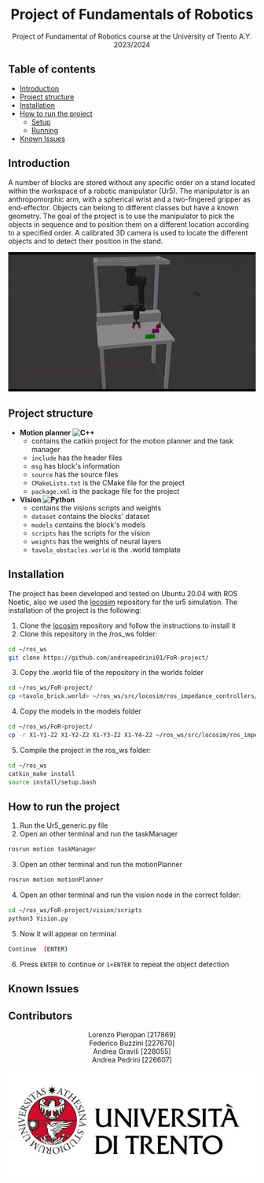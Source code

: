 <p align='center'>
    <h1 align="center">Project of Fundamentals of Robotics</h1>
    <p align="center">
    Project of Fundamental of Robotics course at the University of Trento A.Y. 2023/2024
    </p>
</p>

## Table of contents

+ [Introduction](#introduction)
+ [Project structure](#project-structure)
+ [Installation](#installation)
+ [How to run the project](#how-to-run-the-project)
  - [Setup](#setup)
  - [Running](#running)
+ [Known Issues](#known-issues)

## Introduction
A number of blocks are stored without any specific order on a stand located within the workspace of a robotic manipulator (Ur5). The manipulator is an anthropomorphic arm, with a spherical wrist and a two-fingered gripper as end-effector. Objects can belong to different classes but have a known geometry. The goal of the project is to use the manipulator to pick the objects in sequence and to position them on a different location according to a specified order. A calibrated 3D camera is used to locate the different objects and to detect their position in the stand.

![gif](assets/gif_video/robot.gif)

## Project structure
+ **Motion planner ![C++](https://img.shields.io/badge/c++-%2300599C.svg?style=for-the-badge&logo=c%2B%2B&logoColor=white)**
  - contains the catkin project for the motion planner and the task manager
  - `include` has the header files
  - `msg` has block's information
  - `source` has the source files
  - `CMakeLists.txt` is the CMake file for the project
  - `package.xml` is the package file for the project
+ **Vision ![Python](https://img.shields.io/badge/python-3670A0?style=for-the-badge&logo=python&logoColor=ffdd54)**
  - contains the visions scripts and weights
  - `dataset` contains the blocks' dataset
  - `models` contains the block's models
  - `scripts` has the scripts for the vision
  - `weights` has the weights of neural layers
  - `tavolo_obstacles.world` is the .world template

## Installation
The project has been developed and tested on Ubuntu 20.04 with ROS Noetic, also we used the [locosim](https://github.com/mfocchi/locosim) repository for the ur5 simulation. The installation of the project is the following:
1) Clone the [locosim](https://github.com/mfocchi/locosim) repository and follow the instructions to install it
2) Clone this repository in the /ros_ws folder:
```BASH
cd ~/ros_ws
git clone https://github.com/andreapedrini01/FoR-project/
```
3) Copy the .world file of the repository in the worlds folder
```BASH
cd ~/ros_ws/FoR-project/
cp <tavolo_brick.world> ~/ros_ws/src/locosim/ros_impedance_controllers/worlds
```
4) Copy the models in the models folder
```BASH
cd ~/ros_ws/FoR-project/
cp -r X1-Y1-Z2 X1-Y2-Z2 X1-Y3-Z2 X1-Y4-Z2 ~/ros_ws/src/locosim/ros_impedance_controllers/worlds/models
```

5) Compile the project in the ros_ws folder:
```BASH
cd ~/ros_ws
catkin_make install
source install/setup.bash
```

## How to run the project
1) Run the Ur5_generic.py file
2) Open an other terminal and run the taskManager
```BASH
rosrun motion taskManager
``` 
3) Open an other terminal and run the motionPlanner
```BASH
rosrun motion motionPlanner
```
4) Open an other terminal and run the vision node in the correct folder:
```BASH
cd ~/ros_ws/FoR-project/vision/scripts
python3 Vision.py
```
5) Now it will appear on terminal
```BASH
Continue  (ENTER)
```
6) Press `ENTER` to continue or `1+ENTER` to repeat the object detection

## Known Issues

## Contributors
<p align = 'center'>
  Lorenzo Pieropan [217869] <br>
  Federico Buzzini [227670] <br>
  Andrea Gravili [228055] <br>
  Andrea Pedrini [226607]
</p>

![image](assets/images/logo.jpg)